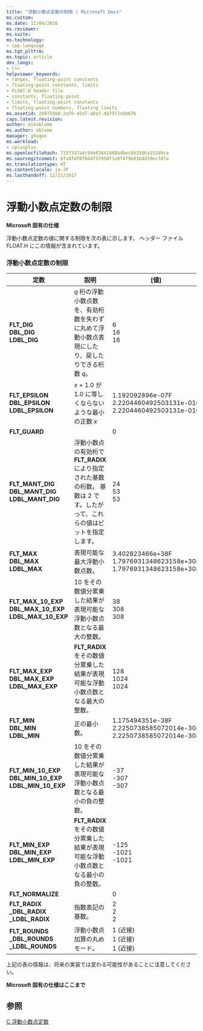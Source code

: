 ```yaml
---
title: "浮動小数点定数の制限 | Microsoft Docs"
ms.custom: 
ms.date: 11/04/2016
ms.reviewer: 
ms.suite: 
ms.technology:
- cpp-language
ms.tgt_pltfrm: 
ms.topic: article
dev_langs:
- C++
helpviewer_keywords:
- ranges, floating-point constants
- floating-point constants, limits
- FLOAT.H header file
- constants, floating-point
- limits, floating-point constants
- floating-point numbers, floating limits
ms.assetid: 2d975868-2af6-45d7-a8af-db79f2c6b67b
caps.latest.revision: 
author: mikeblome
ms.author: mblome
manager: ghogen
ms.workload:
- cplusplus
ms.openlocfilehash: 715f337a4c94e65641660b4becbb33d6a151d9ca
ms.sourcegitcommit: 8fa8fdf0fbb4f57950f1e8f4f9b81b4d39ec7d7a
ms.translationtype: HT
ms.contentlocale: ja-JP
ms.lasthandoff: 12/21/2017
---
```

# <a name="limits-on-floating-point-constants"></a>浮動小数点定数の制限
**Microsoft 固有の仕様**  
  
 浮動小数点定数の値に関する制限を次の表に示します。 ヘッダー ファイル FLOAT.H にこの情報が含まれています。  
  
### <a name="limits-on-floating-point-constants"></a>浮動小数点定数の制限  
  
|定数|説明|[値]|  
|--------------|-------------|-----------|  
|**FLT_DIG**<br />**DBL_DIG**<br />**LDBL_DIG**|*q* 桁の浮動小数点数を、有効桁数を失わずに丸めて浮動小数点表現にしたり、戻したりできる桁数 *q*。|6<br />16<br />16|  
|**FLT_EPSILON**<br />**DBL_EPSILON**<br />**LDBL_EPSILON**|*x* + 1.0 が 1.0 に等しくならないような最小の正数 *x*|1.192092896e-07F<br />2.2204460492503131e-016<br />2.2204460492503131e-016|  
|**FLT_GUARD**||0|  
|**FLT_MANT_DIG**<br />**DBL_MANT_DIG**<br />**LDBL_MANT_DIG**|浮動小数点の有効桁で **FLT_RADIX** により指定された基数の桁数。 基数は 2 です。したがって、これらの値はビットを指定します。|24<br />53<br />53|  
|**FLT_MAX**<br />**DBL_MAX**<br />**LDBL_MAX**|表現可能な最大浮動小数点数。|3.402823466e+38F<br />1.7976931348623158e+308<br />1.7976931348623158e+308|  
|**FLT_MAX_10_EXP**<br />**DBL_MAX_10_EXP**<br />**LDBL_MAX_10_EXP**|10 をその数値分累乗した結果が表現可能な浮動小数点数となる最大の整数。|38<br />308<br />308|  
|**FLT_MAX_EXP**<br />**DBL_MAX_EXP**<br />**LDBL_MAX_EXP**|**FLT_RADIX** をその数値分累乗した結果が表現可能な浮動小数点数となる最大の整数。|128<br />1024<br />1024|  
|**FLT_MIN**<br />**DBL_MIN**<br />**LDBL_MIN**|正の最小数。|1.175494351e-38F<br />2.2250738585072014e-308<br />2.2250738585072014e-308|  
|**FLT_MIN_10_EXP**<br />**DBL_MIN_10_EXP**<br />**LDBL_MIN_10_EXP**|10 をその数値分累乗した結果が表現可能な浮動小数点数となる最小の負の整数。|-37<br />-307<br />-307|  
|**FLT_MIN_EXP**<br />**DBL_MIN_EXP**<br />**LDBL_MIN_EXP**|**FLT_RADIX** をその数値分累乗した結果が表現可能な浮動小数点数となる最小の負の整数。|-125<br />-1021<br />-1021|  
|**FLT_NORMALIZE**||0|  
|**FLT_RADIX**<br />**_DBL_RADIX**<br />**_LDBL_RADIX**|指数表記の基数。|2<br />2<br />2|  
|**FLT_ROUNDS**<br />**_DBL_ROUNDS**<br />**_LDBL_ROUNDS**|浮動小数点加算の丸めモード。|1 (近接)<br />1 (近接)<br />1 (近接)|  
  
 上記の表の情報は、将来の実装では変わる可能性があることに注意してください。  
  
 **Microsoft 固有の仕様はここまで**  
  
## <a name="see-also"></a>参照  
 [C 浮動小数点定数](../c-language/c-floating-point-constants.md)
